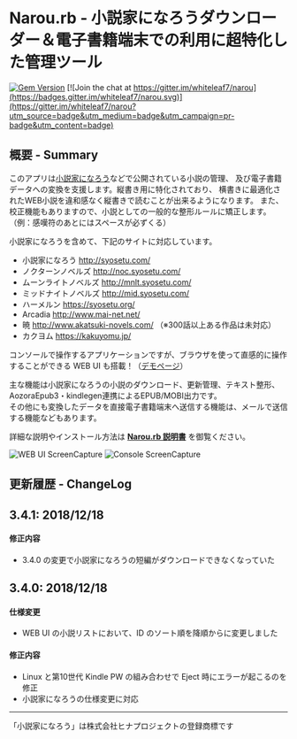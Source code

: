 Narou.rb - 小説家になろうダウンローダー＆電子書籍端末での利用に超特化した管理ツール
===================================================================================

[![Gem Version](https://badge.fury.io/rb/narou.svg)](http://badge.fury.io/rb/narou)
[![Join the chat at https://gitter.im/whiteleaf7/narou](https://badges.gitter.im/whiteleaf7/narou.svg)](https://gitter.im/whiteleaf7/narou?utm_source=badge&utm_medium=badge&utm_campaign=pr-badge&utm_content=badge)

概要 - Summary
--------------
このアプリは[小説家になろう](http://syosetu.com/)などで公開されている小説の管理、
及び電子書籍データへの変換を支援します。縦書き用に特化されており、
横書きに最適化されたWEB小説を違和感なく縦書きで読むことが出来るようになります。
また、校正機能もありますので、小説としての一般的な整形ルールに矯正します。（例：感嘆符のあとにはスペースが必ずくる）

小説家になろうを含めて、下記のサイトに対応しています。
+ 小説家になろう http://syosetu.com/
+ ノクターンノベルズ http://noc.syosetu.com/
+ ムーンライトノベルズ http://mnlt.syosetu.com/
+ ミッドナイトノベルズ http://mid.syosetu.com/
+ ハーメルン https://syosetu.org/
+ Arcadia http://www.mai-net.net/
+ 暁 http://www.akatsuki-novels.com/ （※300話以上ある作品は未対応）
+ カクヨム https://kakuyomu.jp/

コンソールで操作するアプリケーションですが、ブラウザを使って直感的に操作することができる WEB UI も搭載！（[デモページ](http://whiteleaf7.github.io/narou/demo/)）

主な機能は小説家になろうの小説のダウンロード、更新管理、テキスト整形、AozoraEpub3・kindlegen連携によるEPUB/MOBI出力です。  
その他にも変換したデータを直接電子書籍端末へ送信する機能は、メールで送信する機能などもあります。

詳細な説明やインストール方法は **[Narou.rb 説明書](https://github.com/whiteleaf7/narou/wiki)** を御覧ください。

![WEB UI ScreenCapture](https://raw.github.com/wiki/whiteleaf7/narou/images/webui_cap.png)
![Console ScreenCapture](https://raw.github.com/wiki/whiteleaf7/narou/images/narou_cap.gif)

更新履歴 - ChangeLog
--------------------

3.4.1: 2018/12/18
------------------
#### 修正内容
- 3.4.0 の変更で小説家になろうの短編がダウンロードできなくなっていた


3.4.0: 2018/12/18
------------------
#### 仕様変更
- WEB UI の小説リストにおいて、ID のソート順を降順からに変更しました

#### 修正内容
- Linux と第10世代 Kindle PW の組み合わせで Eject 時にエラーが起こるのを修正
- 小説家になろうの仕様変更に対応

----

「小説家になろう」は株式会社ヒナプロジェクトの登録商標です
